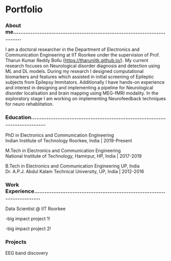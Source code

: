 # Portfolio 
### About me................................................................................................
I am a doctoral researcher in the Department of Electronics and Communication Engineering at IIT Roorkee under the supervision of Prof. Tharun Kumar Reddy Bollu (https://tharuniitk.github.io/). My current research focuses on Neurological disorder diagnosis and detection using ML and DL models. During my research I designed computational biomarkers and features which assisted in initial screening of Epileptic subjects from Epilepsy Immitators. Additionally I have hands-on experience and interest in designing and implementing a pipeline for Neurological disorder localisation and brain mapping using MEG-fMRI modality. In the exploratory stage I am working on implementing Neurofeedback techniques for neuro rehablitation.  
### Education....................................................................................................
PhD in Electronics and Communication Engineering  
Indian Institute of Technology Roorkee, India | 2019-Present

M.Tech in Electronics and Communication Engineering  
National Institute of Technology, Hamirpur, HP, India | 2017-2019    

B.Tech in Electronics and Communication Engineering UP, India  
Dr. A.P.J. Abdul Kalam Technical University, UP, India | 2012-2016
### Work Experience...............................................................................................
Data Scientist @ IIT Roorkee

-big impact project 1!

-big impact project 2!

### Projects
EEG band discovery
